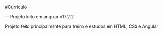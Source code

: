 #Curriculo 

-- Projeto feito em angular v17.2.2

Projeto feito principalmente para treino e estudos em HTML, CSS e Angular
 
